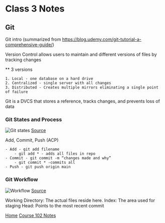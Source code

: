 # Class 3 Notes

## Git

Git intro (summarized from <https://blog.udemy.com/git-tutorial-a-comprehensive-guide/>)

Version Control allows users to maintain and different versions of files by tracking changes

** 3 versions

    1. Local - one database on a hard drive
    2. Centralized - single server with all changes
    3. Distributed - Creates multiple mirrors eliminating a single point of failure

Git is a DVCS that stores a reference, tracks changes, and prevents loss of data

### Git States and Process

![Git states](https://blog.udemy.com/wp-content/uploads/2015/08/image066.png)
[Source](https://blog.udemy.com/git-tutorial-a-comprehensive-guide/)

Add, Commit, Push (ACP)

    - Add - git add filename
        - git add * - adds all files in repo
    - Commit - git commit -m “changes made and why”
        - git commit * -commits all
    - Push - git push origin main

### Git Workflow

![Workflow](https://blog.udemy.com/wp-content/uploads/2015/08/image036.png)
[Source](https://blog.udemy.com/git-tutorial-a-comprehensive-guide/)

Working Directory: The actual files reside here.
Index: The area used for staging
Head: Points to the most recent commit

[Home](/reading-notes)
[Course 102 Notes](102-notes.md)

